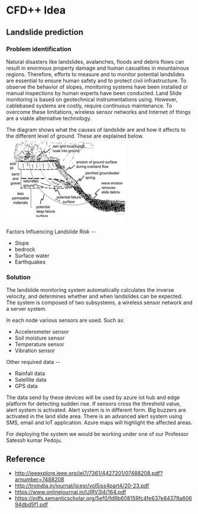 # CFD++ Idea

## Landslide prediction

### Problem identification

Natural disasters like landslides, avalanches, floods and debris flows can result in enormous property damage and human casualties in mountainous regions. Therefore, efforts to measure and to monitor potential landslides are essential to ensure human safety and to protect civil infrastructure. To observe the behavior of slopes, monitoring systems have been installed or manual inspections by human experts have been conducted. Land Slide monitoring is based on geotechnical instrumentations using. However, cablebased systems are costly, require continuous maintenance. To overcome these limitations, wireless sensor networks and Internet of things are a viable alternative technology. 

The diagram shows what the causes of landslide are and how it affects to the different level of ground. These are explained below.
![](a.png)

Factors Influencing Landslide Risk --
- Slope
- bedrock
- Surface water
- Earthquakes

### Solution
The landslide monitoring system automatically calculates the inverse velocity, and determines whether and when landslides can be expected. The system is composed of two subsystems, a wireless sensor network and a server system.

In each node various sensors are used. Such as:
- Accelerometer sensor
- Soil moisture sensor
- Temperature sensor
- Vibration sensor

Other required data -- 
- Rainfall data
- Satellite data
- GPS data

The data send by these devices will be used by azure iot hub and edge platform for detecting sudden rise. If sensors cross the threshold value, alert system is activated. Alert system is in different form. Big buzzers are activated in the land slide area. There is an advanced alert system using SMS, email and IoT application. Azure maps will highlight the affected areas.

For deploying the system we would be working under one of our Professor Satessh kumar Pedoju.

## Reference
- http://ieeexplore.ieee.org/iel7/7361/4427201/07488208.pdf?arnumber=7488208
- http://troindia.in/journal/ijcesr/vol5iss4part4/20-23.pdf
- https://www.onlinejournal.in/IJIRV3I4/164.pdf
- https://pdfs.semanticscholar.org/5ef0/fd9b608159fc4fe637e84379a60694dbd5f1.pdf

